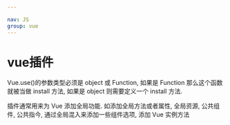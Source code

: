 ```yaml
---

nav: JS
group: vue
---
```


# vue插件

Vue.use()的参数类型必须是 object 或 Function, 如果是 Function 那么这个函数就被当做 install 方法, 如果是 object 则需要定义一个 install 方法.

插件通常用来为 Vue 添加全局功能. 如添加全局方法或者属性, 全局资源, 公共组件, 公共指今, 通过全局混入来添加一些组件选项, 添加 Vue 实例方法
